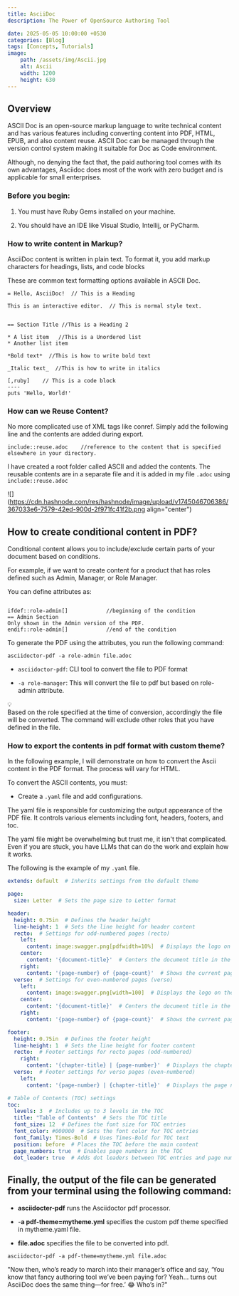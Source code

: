 ```yaml
---
title: AsciiDoc
description: The Power of OpenSource Authoring Tool

date: 2025-05-05 10:00:00 +0530
categories: [Blog]
tags: [Concepts, Tutorials]
image: 
    path: /assets/img/Ascii.jpg
    alt: Ascii
    width: 1200
    height: 630
---
```


## Overview

ASCII Doc is an open-source markup language to write technical content and has various features including converting content into PDF, HTML, EPUB, and also content reuse. ASCII Doc can be managed through the version control system making it suitable for Doc as Code environment.

Although, no denying the fact that, the paid authoring tool comes with its own advantages, Asciidoc does most of the work with zero budget and is applicable for small enterprises.

### **Before you begin:**

1. You must have Ruby Gems installed on your machine.
    
2. You should have an IDE like Visual Studio, Intellij, or PyCharm.
    

### **How to write content in Markup?**

AsciiDoc content is written in plain text. To format it, you add markup characters for headings, lists, and code blocks

These are common text formatting options available in ASCII Doc.

```text
= Hello, AsciiDoc!  // This is a Heading

This is an interactive editor.  // This is normal style text.


== Section Title //This is a Heading 2

* A list item   //This is a Unordered list
* Another list item

*Bold text*  //This is how to write bold text

_Italic text_  //This is how to write in italics

[,ruby]    // This is a code block
----
puts 'Hello, World!'
```

### **How can we Reuse Content?**

No more complicated use of XML tags like conref. Simply add the following line and the contents are added during export.

```text
include::reuse.adoc    //reference to the content that is specified elsewhere in your directory.
```

I have created a root folder called ASCII and added the contents. The reusable contents are in a separate file and it is added in my file `.adoc` using `include::reuse.adoc`

![](https://cdn.hashnode.com/res/hashnode/image/upload/v1745046706386/367033e6-7579-42ed-900d-2f971fc41f2b.png align="center")

## How to create conditional content in PDF?

Conditional content allows you to include/exclude certain parts of your document based on conditions.

For example, if we want to create content for a product that has roles defined such as Admin, Manager, or Role Manager.

You can define attributes as:

```text

ifdef::role-admin[]            //beginning of the condition
== Admin Section
Only shown in the Admin version of the PDF.
endif::role-admin[]            //end of the condition

```

To generate the PDF using the attributes, you run the following command:

```
asciidoctor-pdf -a role-admin file.adoc
```

* `asciidoctor-pdf`: CLI tool to convert the file to PDF format
    
* `-a role-manager`: This will convert the file to pdf but based on role-admin attribute.
    

<div data-node-type="callout">
<div data-node-type="callout-emoji">💡</div>
<div data-node-type="callout-text">Based on the role specified at the time of conversion, accordingly the file will be converted. The command will exclude other roles that you have defined in the file.</div>
</div>

### **How to export the contents in pdf format with custom theme?**

In the following example, I will demonstrate on how to convert the Ascii content in the PDF format. The process will vary for HTML.

To convert the ASCII contents, you must:

* Create a `.yaml` file and add configurations.
    

The yaml file is responsible for customizing the output appearance of the PDF file. It controls various elements including font, headers, footers, and toc.

The yaml file might be overwhelming but trust me, it isn't that complicated. Even if you are stuck, you have LLMs that can do the work and explain how it works.

The following is the example of my `.yaml` file.

```yaml
extends: default  # Inherits settings from the default theme

page:
  size: Letter  # Sets the page size to Letter format

header:
  height: 0.75in  # Defines the header height
  line-height: 1  # Sets the line height for header content
  recto:  # Settings for odd-numbered pages (recto)
    left:
      content: image:swagger.png[pdfwidth=10%]  # Displays the logo on the left
    center:
      content: '{document-title}'  # Centers the document title in the header
    right:
      content: '{page-number} of {page-count}'  # Shows the current page and total page count
  verso:  # Settings for even-numbered pages (verso)
    left:
      content: image:swagger.png[width=100]  # Displays the logo on the left for verso pages
    center:
      content: '{document-title}'  # Centers the document title in the header
    right:
      content: '{page-number} of {page-count}'  # Shows the current page and total page count

footer:
  height: 0.75in  # Defines the footer height
  line-height: 1  # Sets the line height for footer content
  recto:  # Footer settings for recto pages (odd-numbered)
    right:
      content: '{chapter-title} | {page-number}'  # Displays the chapter title and page number on the right
  verso:  # Footer settings for verso pages (even-numbered)
    left:
      content: '{page-number} | {chapter-title}'  # Displays the page number and chapter title on the left

# Table of Contents (TOC) settings
toc:
  levels: 3  # Includes up to 3 levels in the TOC
  title: "Table of Contents"  # Sets the TOC title
  font_size: 12  # Defines the font size for TOC entries
  font_color: #000000  # Sets the font color for TOC entries
  font_family: Times-Bold  # Uses Times-Bold for TOC text
  position: before  # Places the TOC before the main content
  page_numbers: true  # Enables page numbers in the TOC
  dot_leader: true  # Adds dot leaders between TOC entries and page numbers
```

## Finally, the output of the file can be generated from your terminal using the following command:

* **asciidocter-pdf** runs the Asciidoctor pdf processor.
    
* \-**a pdf-theme=mytheme.yml** specifies the custom pdf theme specified in mytheme.yaml file.
    
* **file.adoc** specifies the file to be converted into pdf.
    

```
asciidoctor-pdf -a pdf-theme=mytheme.yml file.adoc
```

"Now then, who’s ready to march into their manager’s office and say, ‘You know that fancy authoring tool we’ve been paying for? Yeah… turns out AsciiDoc does the same thing—for free.’ 😂 Who’s in?"